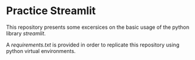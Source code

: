 # Practice Streamlit

This repository presents some excersices on the basic usage of the python library *streamlit*.

A *requirements.txt* is provided in order to replicate this repository using python virtual environments. 

